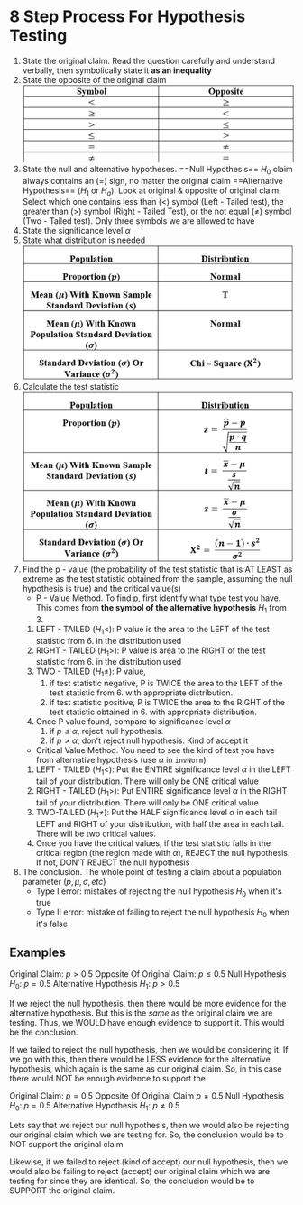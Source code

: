 # 8 Step Process For Hypothesis Testing
1. State the original claim. Read the question carefully and understand verbally, then symbolically state it **as an inequality**
2. State the opposite of the original claim
![](Opposites_of_inequalities.png)
3. State the null and alternative hypotheses.
==Null Hypothesis== $H_0$ claim always contains an (=) sign, no matter the original claim
==Alternative Hypothesis== ($H_1$ or $H_a$): Look at original & opposite of original claim. Select which one contains less than (<) symbol (Left - Tailed test), the greater than (>) symbol (Right - Tailed Test), or the not equal ($\not=$) symbol (Two - Tailed test). Only three symbols we are allowed to have
4. State the significance level $\alpha$
5. State what distribution is needed
![](Suggested_distributions_to_use.png)
6. Calculate the test statistic
![](Suggested_formulas_to_use.png)
7. Find the p - value (the probability of the test statistic that is AT LEAST as extreme as the test statistic obtained from the sample, assuming the null hypothesis is true) and the critical value(s)
	* P - Value Method. To find p, first identify what type test you have. This comes from **the symbol of the alternative hypothesis** $H_1$ from 3.
	1. LEFT - TAILED ($H_1 <$): P value is the area to the LEFT of the test statistic from 6. in the distribution used
	2. RIGHT - TAILED ($H_1 >$): P value is area to the RIGHT of the test statistic from 6. in the distribution used
	3. TWO - TAILED ($H_1 \ne$): P value, 
		1. if test statistic negative, P is TWICE the area to the LEFT of the test statistic from 6. with appropriate distribution.
		2. if test statistic positive, P is TWICE the area to the RIGHT of the test statistic obtained in 6. with appropriate distribution.
	4. Once P value found, compare to significance level $\alpha$
		1. if $p \le \alpha$, reject null hypothesis.
		2. if $p > \alpha$, don't reject null hypothesis. Kind of accept it
	* Critical Value Method. You need to see the kind of test you have from alternative hypothesis (use $\alpha$ in `invNorm`)
	1. LEFT - TAILED ($H_1 <$): Put the ENTIRE significance level $\alpha$ in the LEFT tail of your distribution. There will only be ONE critical value
	2. RIGHT - TAILED ($H_1 >$): Put ENTIRE significance level $\alpha$ in the RIGHT tail of your distribution. There will only be ONE critical value
	3. TWO-TAILED ($H_1 \ne$): Put the HALF significance level $\alpha$ in each tail LEFT and RIGHT of your distribution, with half the area in each tail. There will be two critical values.
	4. Once you have the critical values, if the test statistic falls in the critical region (the region made with $\alpha$), REJECT the null hypothesis. If not, DON'T REJECT the null hypothesis
1. The conclusion. The whole point of testing a claim about a population parameter ($p, \mu, \sigma, etc$)
   * Type I error: mistakes of rejecting the null hypothesis $H_0$ when it's true
   * Type II error: mistake of failing to reject the null hypothesis $H_0$ when it's false

## Examples
Original Claim: $p > 0.5$
Opposite Of Original Claim: $p \le 0.5$
Null Hypothesis $H_0$: $p = 0.5$
Alternative Hypothesis $H_1$: $p > 0.5$

If we reject the null hypothesis, then there would be more evidence for the alternative hypothesis. But this is the *same* as the original claim we are testing. Thus, we WOULD have enough evidence to support it. This would be the conclusion.

If we failed to reject the null hypothesis, then we would be considering it. If we go with this, then there would be LESS evidence for the alternative hypothesis, which again is the same as our original claim. So, in this case there would NOT be enough evidence to support the

Original Claim: $p = 0.5$
Opposite Of Original Claim $p \ne 0.5$
Null Hypothesis $H_0$: $p = 0.5$
Alternative Hypothesis $H_1$: $p \ne 0.5$

Lets say that we reject our null hypothesis, then we would also be rejecting our original claim which we are testing for. So, the conclusion would be to NOT support the original claim

Likewise, if we failed to reject (kind of accept) our null hypothesis, then we would also be failing to reject (accept) our original claim which we are testing for since they are identical. So, the conclusion would be to SUPPORT the original claim.
